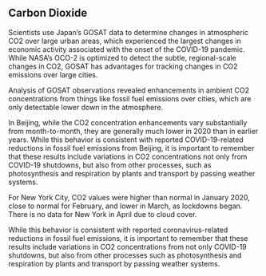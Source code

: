 ## Carbon Dioxide

Scientists use Japan’s GOSAT data to determine changes in atmospheric CO2 over large urban areas, which experienced the largest changes in economic activity associated with the onset of the COVID-19 pandemic. While NASA’s OCO-2 is optimized to detect the subtle, regional-scale changes in CO2, GOSAT has advantages for tracking changes in CO2 emissions over large cities.

Analysis of GOSAT observations revealed enhancements in ambient CO2 concentrations from things like fossil fuel emissions over cities, which are only detectable lower down in the atmosphere. 

In Beijing, while the CO2 concentration enhancements vary substantially from month-to-month, they are generally much lower in 2020 than in earlier years. While this behavior is consistent with reported COVID-19-related reductions in fossil fuel emissions from Beijing, it is important to remember that these results include variations in CO2 concentrations not only from COVID-19 shutdowns, but also from other processes, such as photosynthesis and respiration by plants and transport by passing weather systems.

For New York City, CO2 values were higher than normal in January 2020, close to normal for February, and lower in March, as lockdowns began. There is no data for New York in April due to cloud cover.

While this behavior is consistent with reported coronavirus-related reductions in fossil fuel emissions, it is important to remember that these results include variations in CO2 concentrations from not only COVID-19 shutdowns, but also from other processes such as photosynthesis and respiration by plants and transport by passing weather systems.